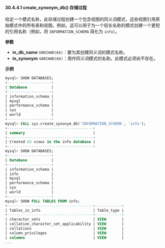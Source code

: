 #### 30.4.4.1 create_synonym_db() 存储过程

给定一个模式名称，此存储过程创建一个包含视图的同义词模式，这些视图引用原始模式中的所有表和视图。例如，这可以用于为一个较长名称的模式创建一个更短的引用名称（例如，将 `INFORMATION_SCHEMA` 简化为 `info`）。

**参数**

- **in_db_name** `VARCHAR(64)`：要为其创建同义词的模式名称。
- **in_synonym** `VARCHAR(64)`：用作同义词模式的名称。此模式必须尚不存在。

**示例**

```sql
mysql> SHOW DATABASES;
+--------------------+
| Database           |
+--------------------+
| information_schema |
| mysql              |
| performance_schema |
| sys                |
| world              |
+--------------------+
mysql> CALL sys.create_synonym_db('INFORMATION_SCHEMA', 'info');
+---------------------------------------+
| summary                               |
+---------------------------------------+
| Created 63 views in the info database |
+---------------------------------------+
mysql> SHOW DATABASES;
+--------------------+
| Database           |
+--------------------+
| information_schema |
| info               |
| mysql              |
| performance_schema |
| sys                |
| world              |
+--------------------+
mysql> SHOW FULL TABLES FROM info;
+---------------------------------------+------------+
| Tables_in_info                        | Table_type |
+---------------------------------------+------------+
| character_sets                        | VIEW       |
| collation_character_set_applicability | VIEW       |
| collations                            | VIEW       |
| column_privileges                     | VIEW       |
| columns                               | VIEW       |
...